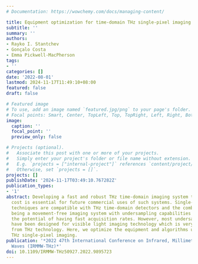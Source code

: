 ```yaml
---
# Documentation: https://wowchemy.com/docs/managing-content/

title: Equipment optimization for time-domain THz single-pixel imaging
subtitle: ''
summary: ''
authors:
- Rayko I. Stantchev
- Gonçalo Costa
- Emma Pickwell-MacPherson
tags:
- ''
categories: []
date: '2022-08-01'
lastmod: 2024-11-17T11:49:10+08:00
featured: false
draft: false

# Featured image
# To use, add an image named `featured.jpg/png` to your page's folder.
# Focal points: Smart, Center, TopLeft, Top, TopRight, Left, Right, BottomLeft, Bottom, BottomRight.
image:
  caption: ''
  focal_point: ''
  preview_only: false

# Projects (optional).
#   Associate this post with one or more of your projects.
#   Simply enter your project's folder or file name without extension.
#   E.g. `projects = ["internal-project"]` references `content/project/deep-learning/index.md`.
#   Otherwise, set `projects = []`.
projects: []
publishDate: '2024-11-17T03:49:10.767282Z'
publication_types:
- '1'
abstract: Developing a fast and robust THz time-domain imaging system that is low
  cost is essential for future commercial uses of such systems. Single-pixel imaging
  techniques are compatible with THz time-domain detectors and the combination of
  being a movement-free imaging system with undersampling capabilities gives them
  the potential of having fast acquisition rates. However, most undersampling algorithms
  have been designed for visible light imaging technology which is very different
  from THz technology. Here, we optimize the equipment and algorithms used for time-domain
  THz single-pixel imaging.
publication: '*2022 47th International Conference on Infrared, Millimeter and Terahertz
  Waves (IRMMW-THz)*'
doi: 10.1109/IRMMW-THz50927.2022.9895723
---
```

